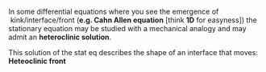 
In some differential equations where you see the emergence of  kink/interface/front (**e.g. Cahn Allen equation** [think **1D** for easyness]) the stationary equation may be studied with a mechanical analogy and may admit an **heteroclinic solution**.

This solution of the stat eq describes the shape of an interface that moves: **Heteoclinic front**